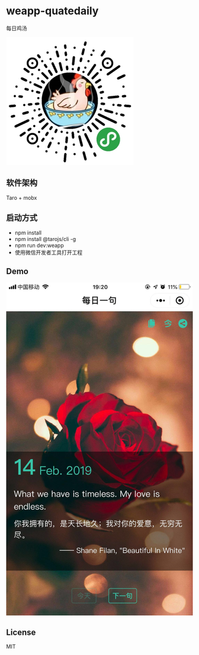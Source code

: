 # weapp-quatedaily
每日鸡汤


![](./qr.jpg)


## 软件架构

Taro + mobx

## 启动方式

- npm install
- npm install @tarojs/cli -g
- npm run dev:weapp
- 使用微信开发者工具打开工程


## Demo

![](./demo.jpg)

## License

MIT


